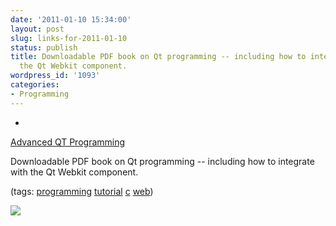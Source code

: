 ```yaml
---
date: '2011-01-10 15:34:00'
layout: post
slug: links-for-2011-01-10
status: publish
title: Downloadable PDF book on Qt programming -- including how to integrate with
  the Qt Webkit component.
wordpress_id: '1093'
categories:
- Programming
---
```


  *


[Advanced QT Programming](http://www.scribd.com/doc/43729004/Advanced-QT-Programming)


Downloadable PDF book on Qt programming -- including how to integrate with the Qt Webkit component.


(tags: [programming](http://www.delicious.com/eob/programming) [tutorial](http://www.delicious.com/eob/tutorial) [c](http://www.delicious.com/eob/c) [web](http://www.delicious.com/eob/web))


[![](http://htmlimg1.scribdassets.com/1biba9094wrm3ng/images/1-f10e3c5385/000.jpg)](http://www.scribd.com/doc/43729004/Advanced-QT-Programming)

